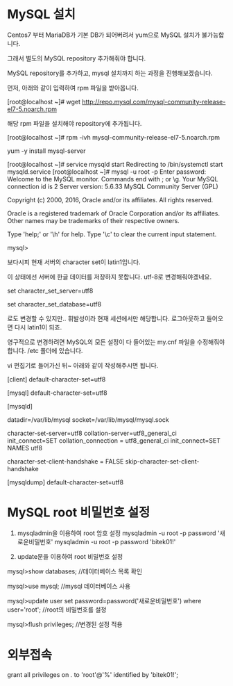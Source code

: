 # MySQL 설치

Centos7 부터 MariaDB가 기본 DB가 되어버려서 yum으로 MySQL 설치가 불가능합니다.

그래서 별도의 MySQL repository 추가해줘야 합니다.

MySQL repository를 추가하고, mysql 설치까지 하는 과정을 진행해보겠습니다.



먼저, 아래와 같이 입력하여 rpm 파일을 받아옵니다.

[root@localhost ~]# wget http://repo.mysql.com/mysql-community-release-el7-5.noarch.rpm


해당 rpm 파일을 설치해야 repository에 추가됩니다.

[root@localhost ~]# rpm -ivh mysql-community-release-el7-5.noarch.rpm

yum -y install mysql-server


[root@localhost ~]# service mysqld start
Redirecting to /bin/systemctl start  mysqld.service
[root@localhost ~]# mysql -u root -p
Enter password:
Welcome to the MySQL monitor.  Commands end with ; or \g.
Your MySQL connection id is 2
Server version: 5.6.33 MySQL Community Server (GPL)

Copyright (c) 2000, 2016, Oracle and/or its affiliates. All rights reserved.

Oracle is a registered trademark of Oracle Corporation and/or its
affiliates. Other names may be trademarks of their respective
owners.

Type 'help;' or '\h' for help. Type '\c' to clear the current input statement.

mysql>



보다시피 현재 서버의 character set이 latin1입니다.

이 상태에선 서버에 한글 데이터를 저장하지 못합니다. utf-8로 변경해줘야겠네요.



set character_set_server=utf8

set character_set_database=utf8

로도 변경할 수 있지만.. 휘발성이라 현재 세션에서만 해당합니다. 로그아웃하고 들어오면 다시 latin1이 되죠.



영구적으로 변경하려면 MySQL의 모든 설정이 다 들어있는 my.cnf 파일을 수정해줘야 합니다. /etc 폴더에 있습니다.

vi 편집기로 들어가신 뒤~ 아래와 같이 작성해주시면 됩니다.

[client]
default-character-set=utf8

[mysql]
default-character-set=utf8

[mysqld]

datadir=/var/lib/mysql
socket=/var/lib/mysql/mysql.sock

character-set-server=utf8
collation-server=utf8_general_ci
init_connect=SET collation_connection = utf8_general_ci
init_connect=SET NAMES utf8

character-set-client-handshake = FALSE
skip-character-set-client-handshake

[mysqldump]
default-character-set=utf8


# MySQL root 비밀번호 설정
1. mysqladmin을 이용하여 root 암호 설정
mysqladmin -u root -p password '새로운비밀번호'
mysqladmin -u root -p password 'bitek01!'

2. update문을 이용하여 root 비밀번호 설정



mysql>show databases;                                             //데이터베이스 목록 확인

mysql>use mysql;                                                    //mysql 데이터베이스 사용

mysql>update user set password=password('새로운비밀번호') where user='root';       //root의 비밀번호를 설정

mysql>flush privileges;                                             //변경된 설정 적용


# 외부접속

grant all privileges on *.* to 'root'@'%' identified by 'bitek01!';
